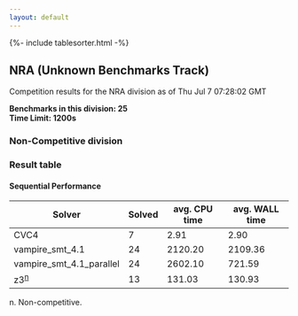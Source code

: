 ```yaml
---
layout: default
---
```

{%- include tablesorter.html -%}

##  NRA (Unknown Benchmarks Track)

Competition results for the NRA division as of Thu Jul 7 07:28:02 GMT

**Benchmarks in this division: 25**
<br/>
**Time Limit: 1200s**


###  Non-Competitive division 
### Result table
 




#### Sequential Performance
<table id="unknown" class="result sorted">
<thead>
<tr>
<th class="center">Solver</th>
<th class="center">Solved</th>
<th class="center">avg. CPU time </th>
<th class="center">avg. WALL time </th>
</tr>
</thead>
<tr>
<td>CVC4</td>
<td class="right">7</td>
<td class="right">2.91</td>
<td class="right">2.90</td>
</tr>
<tr>
<td>vampire_smt_4.1</td>
<td class="right">24</td>
<td class="right">2120.20</td>
<td class="right">2109.36</td>
</tr>
<tr>
<td>vampire_smt_4.1_parallel</td>
<td class="right">24</td>
<td class="right">2602.10</td>
<td class="right">721.59</td>
</tr>
<tr>
<td>z3<SUP><a href="#fn">n</a></SUP>
</td>
<td class="right">13</td>
<td class="right">131.03</td>
<td class="right">130.93</td>
</tr>
</table>
<span id="fn"> n. Non-competitive.</span>


